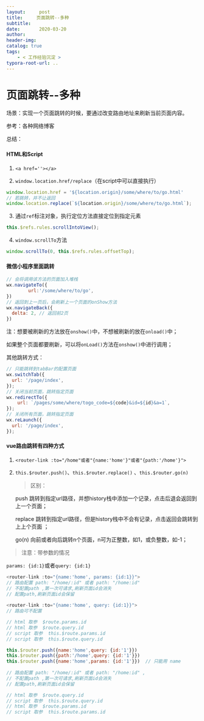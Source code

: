 ```yaml
---
layout:     post
title:     页面跳转--多种
subtitle:  
date:       2020-03-20
author:     
header-img: 
catalog: true
tags:
    - < 工作经验沉淀 >
typora-root-url: ..
---
```



# 页面跳转--多种

场景：实现一个页面跳转的时候，要通过改变路由地址来刷新当前页面内容。

参考：各种网络博客

总结：

#### HTML和Script

1. `<a href=''></a>`

2. `window.location.href/replace`（在script中可以直接执行）

```js
window.location.href = '${location.origin}/some/where/to/go.html'
// 若跳转，并不让返回
window.location.replace(`${location.origin}/some/where/to/go.html`);
```
3. 通过`ref`标注对象，执行定位方法直接定位到指定元素

```js
this.$refs.rules.scrollIntoView();
```

4. `window.scrollTo`方法

```js
window.scrollTo(0, this.$refs.rules.offsetTop);
```

#### 微信小程序里面跳转

```js
// 会将调用该方法的页面加入堆栈
wx.navigateTo({
		url:'/some/where/to/go',
})
// 返回到上一页后，会刷新上一个页面的onShow方法
wx.navigateBack({
  delta: 2, // 返回前2页
})
```

注：想要被刷新的方法放在`onshow()`中，不想被刷新的放在`onload()`中；

如果整个页面都要刷新，可以将`onLoad()`方法在`onshow()`中进行调用；

其他跳转方式：

```js
// 只能跳转到tabBar的配置页面
wx.switchTab({
  url: '/page/index',
});
// 关闭当前页面，跳转指定页面
wx.redirectTo({
 	url: `/pages/some/where/togo_code=${code}&id=${id}&a=1`,
});
// 关闭所有页面，跳转指定页面
wx.reLaunch({
  url: '/page/index',
});
```



#### vue路由跳转有四种方式

1. `<router-link :to="/home"或者"{name:'home'}"或者"{path:'/home'}">`

2. `this.$router.push()`、`this.$router.replace()` 、`this.$router.go(n)`

   > 区别：

   push 跳转到指定url路径，并想history栈中添加一个记录，点击后退会返回到上一个页面；

   replace 跳转到指定url路径，但是history栈中不会有记录，点击返回会跳转到上上个页面 ；

   go(n) 向前或者向后跳转n个页面，n可为正整数，如1，或负整数，如-1；


> 注意：带参数的情况

`params: {id:1}`或者`query: {id:1}`

```javascript
<router-link :to="{name:'home', params: {id:1}}"> 
// 路由配置 path: "/home/:id" 或者 path: "/home:id" 
// 不配置path ,第一次可请求,刷新页面id会消失
// 配置path,刷新页面id会保留
  
<router-link :to="{name:'home', query: {id:1}}"> 
// 路由可不配置

// html 取参  $route.params.id
// html 取参  $route.query.id
// script 取参  this.$route.params.id 
// script 取参  this.$route.query.id
```

```javascript
this.$router.push({name:'home',query: {id:'1'}})
this.$router.push({path:'/home',query: {id:'1'}})
this.$router.push({name:'home',params: {id:'1'}})  // 只能用 name
 
// 路由配置 path: "/home/:id" 或者 path: "/home:id" ,
// 不配置path ,第一次可请求,刷新页面id会消失
// 配置path,刷新页面id会保留

// html 取参  $route.query.id
// script 取参  this.$route.query.id
// html 取参  $route.params.id
// script 取参  this.$route.params.id
```

 